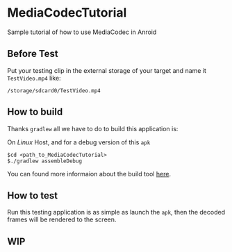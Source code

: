 # MediaCodecTutorial
Sample tutorial of how to use MediaCodec in Anroid

## Before Test

Put your testing clip in the external storage of your target and name it `TestVideo.mp4` like:

```
/storage/sdcard0/TestVideo.mp4
```

## How to build

Thanks `gradlew` all we have to do to build this application is:

On *Linux* Host, and for a debug version of this `apk`
```
$cd <path_to_MediaCodecTutorial>
$./gradlew assembleDebug
```

You can found more informaion about the build tool [here](https://developer.android.com/tools/building/plugin-for-gradle.html).

## How to test

Run this testing application is as simple as launch the `apk`, then the decoded frames will be rendered to the screen.

## WIP

